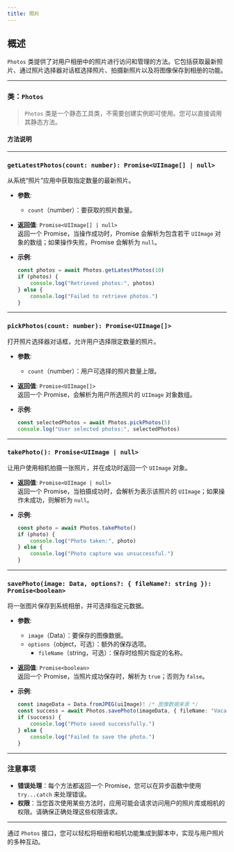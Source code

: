 ```yaml
---
title: 照片
---
```

## 概述

`Photos` 类提供了对用户相册中的照片进行访问和管理的方法。它包括获取最新照片、通过照片选择器对话框选择照片、拍摄新照片以及将图像保存到相册的功能。

---

### 类：`Photos`

> `Photos` 类是一个静态工具类，不需要创建实例即可使用。您可以直接调用其静态方法。

#### 方法说明

---

### `getLatestPhotos(count: number): Promise<UIImage[] | null>`

从系统“照片”应用中获取指定数量的最新照片。

- **参数**:
  - `count`（number）：要获取的照片数量。

- **返回值**: `Promise<UIImage[] | null>`  
  返回一个 Promise，当操作成功时，Promise 会解析为包含若干 `UIImage` 对象的数组；如果操作失败，Promise 会解析为 `null`。

- **示例**:
  ```typescript
  const photos = await Photos.getLatestPhotos(10)
  if (photos) {
      console.log("Retrieved photos:", photos)
  } else {
      console.log("Failed to retrieve photos.")
  }
  ```

---

### `pickPhotos(count: number): Promise<UIImage[]>`

打开照片选择器对话框，允许用户选择限定数量的照片。

- **参数**:
  - `count`（number）：用户可选择的照片数量上限。

- **返回值**: `Promise<UIImage[]>`  
  返回一个 Promise，会解析为用户所选照片的 `UIImage` 对象数组。

- **示例**:
  ```typescript
  const selectedPhotos = await Photos.pickPhotos(5)
  console.log("User selected photos:", selectedPhotos)
  ```

---

### `takePhoto(): Promise<UIImage | null>`

让用户使用相机拍摄一张照片，并在成功时返回一个 `UIImage` 对象。

- **返回值**: `Promise<UIImage | null>`  
  返回一个 Promise，当拍摄成功时，会解析为表示该照片的 `UIImage`；如果操作未成功，则解析为 `null`。

- **示例**:
  ```typescript
  const photo = await Photos.takePhoto()
  if (photo) {
      console.log("Photo taken:", photo)
  } else {
      console.log("Photo capture was unsuccessful.")
  }
  ```

---

### `savePhoto(image: Data, options?: { fileName?: string }): Promise<boolean>`

将一张图片保存到系统相册，并可选择指定元数据。

- **参数**:
  - `image`（Data）：要保存的图像数据。
  - `options`（object，可选）：额外的保存选项。
    - `fileName`（string，可选）：保存时给照片指定的名称。

- **返回值**: `Promise<boolean>`  
  返回一个 Promise，当照片成功保存时，解析为 `true`；否则为 `false`。

- **示例**:
  ```typescript
  const imageData = Data.fromJPEG(uiImage)! /* 图像数据来源 */
  const success = await Photos.savePhoto(imageData, { fileName: "Vacation Photo" })
  if (success) {
      console.log("Photo saved successfully.")
  } else {
      console.log("Failed to save the photo.")
  }
  ```

---

### 注意事项

- **错误处理**：每个方法都返回一个 Promise，您可以在异步函数中使用 `try...catch` 来处理错误。
- **权限**：当您首次使用某些方法时，应用可能会请求访问用户的照片库或相机的权限。请确保正确处理这些权限请求。

---

通过 `Photos` 接口，您可以轻松将相册和相机功能集成到脚本中，实现与用户照片的多种互动。